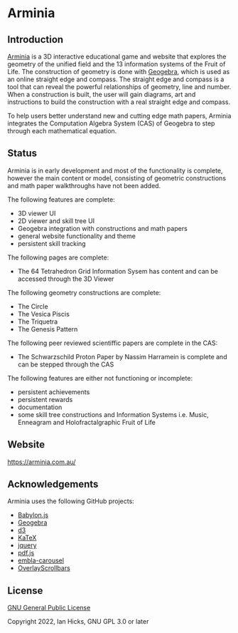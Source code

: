 # Arminia

## Introduction

[Arminia](https://arminia.com.au/) is a 3D interactive educational game and website that explores the geometry of the unified field and the 13 information systems of the Fruit of Life. The construction of geometry is done with [Geogebra](https://www.geogebra.org/), which is used as an online straight edge and compass. The straight edge and compass is a tool that can reveal the powerful relationships of geometry, line and number. When a construction is built, the user will gain diagrams, art and instructions to build the construction with a real straight edge and compass.

To help users better understand new and cutting edge math papers, Arminia integrates the Computation Algebra System (CAS) of Geogebra to step through each mathematical equation.

## Status

Arminia is in early development and most of the functionality is complete, however the main content or model, consisting of geometric constructions and math paper walkthroughs have not been added. 

The following features are complete:
- 3D viewer UI
- 2D viewer and skill tree UI
- Geogebra integration with constructions and math papers
- general website functionality and theme
- persistent skill tracking

The following pages are complete:
- The 64 Tetrahedron Grid Information Sysem has content and can be accessed through the 3D Viewer

The following geometry constructions are complete:
- The Circle 
- The Vesica Piscis
- The Triquetra
- The Genesis Pattern

The following peer reviewed scientiffic papers are complete in the CAS:
- The Schwarzschild Proton Paper by Nassim Harramein is complete and can be stepped through the CAS

The following features are either not functioning or incomplete:
- persistent achievements
- persistent rewards
- documentation
- some skill tree constructions and Information Systems i.e. Music, Enneagram and Holofractalgraphic Fruit of Life

## Website

https://arminia.com.au/

## Acknowledgements

Arminia uses the following GitHub projects:
- [Babylon.js](https://github.com/BabylonJS)
- [Geogebra](https://github.com/geogebra/geogebra)
- [d3](https://github.com/d3/d3)
- [KaTeX](https://github.com/KaTeX/KaTeX)
- [jquery](https://github.com/jquery/jquery)
- [pdf.js](https://github.com/mozilla/pdf.js/)
- [embla-carousel](https://github.com/davidjerleke/embla-carousel)
- [OverlayScrollbars](https://github.com/KingSora/OverlayScrollbars)


## License

[GNU General Public License](http://www.gnu.org/licenses/)

Copyright 2022, Ian Hicks, GNU GPL 3.0 or later



